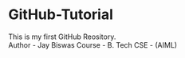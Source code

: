 # GitHub-Tutorial
This is my first GitHub Reository. 
<br>
Author - Jay Biswas
Course - B. Tech CSE - (AIML)

